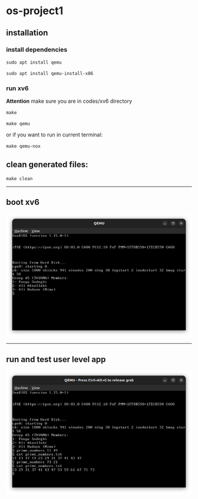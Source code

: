 # os-project1
## installation
### install dependencies
```shell
sudo apt install qemu
```
```shell
sudo apt install qemu-install-x86
```
### run xv6
**Attention** make sure you are in codes/xv6 directory

```shell
make
```
```shell
make qemu 
```
or if you want to run in current terminal:
```shell
make qemu-nox
```

## clean generated files:
```shell
make clean
```
***
## boot xv6
![members name](screenshots/xv6-boot.png)

***
## run and test user level app
![user level app](screenshots/prime_numbers.png)